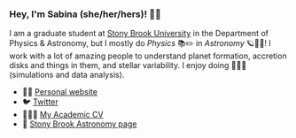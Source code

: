 ### Hey, I'm Sabina (she/her/hers)! 👋🏻

I am a graduate student at [Stony Brook University](https://www.stonybrook.edu/commcms/physics/index.php) in the Department of Physics & Astronomy, but I mostly do *Physics* :books::pencil2: in *Astronomy* 🪐:milky_way::telescope:! I work with a lot of amazing people to understand planet formation, accretion disks and things in them, and stellar variability. I enjoy doing 👩🏻‍💻 (simulations and data analysis). 

- 💅🏻 [Personal website](https://ssagynbayeva.github.io)
- 🐦 [Twitter](https://twitter.com/sabinaastro)
- 👩🏻‍🔬 [My Academic CV](https://github.com/ssagynbayeva/myCV)
- 📕 [Stony Brook Astronomy page](http://www.astro.sunysb.edu)
<!--
**ssagynbayeva/ssagynbayeva** is a ✨ _special_ ✨ repository because its `README.md` (this file) appears on your GitHub profile.

Here are some ideas to get you started:

- 🔭 I’m currently working on ...
- 🌱 I’m currently learning ...
- 👯 I’m looking to collaborate on ...
- 🤔 I’m looking for help with ...
- 💬 Ask me about ...
- 📫 How to reach me: ...
- 😄 Pronouns: ...
- ⚡ Fun fact: ...
-->
